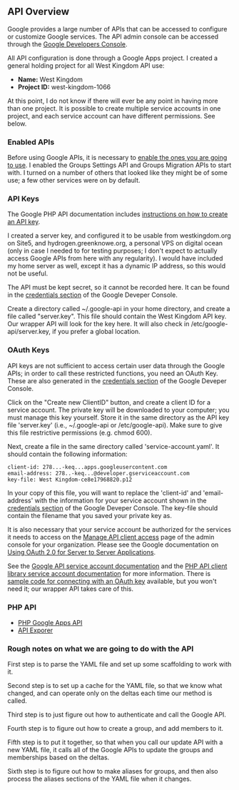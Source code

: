 ## API Overview

Google provides a large number of APIs that can be accessed
to configure or customize Google services.  The API admin
console can be accessed through the [Google Developers Console](https://console.developers.google.com).

All API configuration is done through a Google Apps project.
I created a general holding project for all West Kingdom API
use:

- **Name:** West Kingdom
- **Project ID:** west-kingdom-1066

At this point, I do not know if there will ever be any point
in having more than one project.  It is possible to create
multiple service accounts in one project, and each service
account can have different permissions.  See below.

### Enabled APIs

Before using Google APIs, it is necessary
to [enable the ones you are going to use](https://console.developers.google.com/project/west-web-1066/apiui/api).
I enabled the Groups Settings API and Groups Migration
APIs to start with.
I turned on a number of others that looked like they might
be of some use; a few other services were on by default.

### API Keys

The Google PHP API documentation includes [instructions on 
how to create an API key](https://developers.google.com/api-client-library/php/auth/api-keys).

I created a server key, and configured it to be usable from
westkingdom.org on Site5, and hydrogen.greenknowe.org, a personal
VPS on digital ocean (only in case I needed to for testing purposes;
I don't expect to actually access Google APIs from here with any
regularity).  I would have included my home server as well, except
it has a dynamic IP address, so this would not be useful.

The API must be kept secret, so it cannot be recorded here.
It can be found in the [credentials section](https://console.developers.google.com/project/west-web-1066/apiui/credential)
of the Google Deveper Console.

Create a directory called ~/.google-api in your home directory,
and create a file called "server.key".  This file should contain
the West Kingdom API key.  Our wrapper API will look for the key
here.  It will also check in /etc/google-api/server.key, if you
prefer a global location.

### OAuth Keys

API keys are not sufficient to access certain user data through
the Google APIs; in order to call these restricted functions, you
need an OAuth Key.  These are also generated in the
[credentials section](https://console.developers.google.com/project/west-web-1066/apiui/credential)
of the Google Deveper Console.

Click on the "Create new ClientID" button, and create a client
ID for a service account.  The private key will be downloaded
to your computer; you must manage this key yourself.  Store it
in the same directory as the API key file 'server.key' (i.e.,
~/.google-api or /etc/google-api).  Make sure to give this
file restrictive permissions (e.g. chmod 600).

Next, create a file
in the same directory called 'service-account.yaml'.  It
should contain the following information:
```
client-id: 278...-keq...apps.googleusercontent.com
email-address: 278..-keq...@developer.gserviceaccount.com
key-file: West Kingdom-ce8e17968820.p12
```
In your copy of this file, you will want to replace the
'client-id' and 'email-address' with the information for
your service account shown in the [credentials section](https://console.developers.google.com/project/west-web-1066/apiui/credential)
of the Google Deveper Console. The key-file should
contain the filename that you saved your private key as.

It is also necessary that your service account be
authorized for the services it needs to access on the
[Manage API client access](https://admin.google.com/westkingdom.org/AdminHome?chromeless=1#OGX:ManageOauthClients) page of
the admin console for your organization.  Please see the
Google documentation on [Using OAuth 2.0 for Server to Server Applications](https://developers.google.com/accounts/docs/OAuth2ServiceAccount).

See the [Google API service account documentation](https://developers.google.com/accounts/docs/OAuth2?hl=en_US#serviceaccount) and the [PHP API client library service account documentation](https://developers.google.com/api-client-library/php/auth/service-accounts) for more
information.  There is [sample code for connecting with an
OAuth key](https://github.com/google/google-api-php-client/blob/master/examples/service-account.php) available,
but you won't need it; our wrapper API takes care of this.

### PHP API

- [PHP Google Apps API](https://developers.google.com/api-client-library/php/)
- [API Exporer](http://developers.google.com/apis-explorer)

### Rough notes on what we are going to do with the API

First step is to parse the YAML file and set up some scaffolding to work with it.

Second step is to set up a cache for the YAML file, so that we know what changed, and can operate only on the deltas each time our method is called.

Third step is to just figure out how to authenticate and call the Google API.

Fourth step is to figure out how to create a group, and add members to it.

Fifth step is to put it together, so that when you call our update API with a new YAML file, it calls all of the Google APIs to update the groups and memberships based on the deltas.

Sixth step is to figure out how to make aliases for groups, and then also process the aliases sections of the YAML file when it changes.
